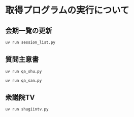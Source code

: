 # 

# 取得プログラムの実行について

## 会期一覧の更新

```python
uv run session_list.py
```

## 質問主意書

```python
uv run qa_shu.py
```

```python
uv run qa_san.py
```

## 衆議院TV

```python
uv run shugiintv.py
```
